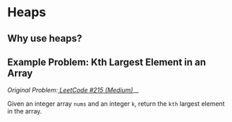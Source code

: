 # Heaps

## Why use heaps?

## Example Problem: Kth Largest Element in an Array

_Original Problem:_[ _LeetCode #215 (Medium)_](https://leetcode.com/problems/kth-largest-element-in-an-array/)__

Given an integer array `nums` and an integer `k`, return the `kth` largest element in the array.

